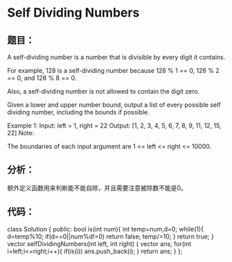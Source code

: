 # Self Dividing Numbers
## 题目：
A self-dividing number is a number that is divisible by every digit it contains.

For example, 128 is a self-dividing number because 128 % 1 == 0, 128 % 2 == 0, and 128 % 8 == 0.

Also, a self-dividing number is not allowed to contain the digit zero.

Given a lower and upper number bound, output a list of every possible self dividing number, including the bounds if possible.

Example 1:
Input: 
left = 1, right = 22
Output: [1, 2, 3, 4, 5, 6, 7, 8, 9, 11, 12, 15, 22]
Note:

The boundaries of each input argument are 1 <= left <= right <= 10000.
## 分析：
额外定义函数用来判断能不能自除，并且需要注意被除数不能是0。<br>
## 代码：
class Solution {
public:
    bool is(int num){
        int temp=num,d=0;
        while(1){
            d=temp%10;
            if(d==0||num%d!=0) return false;
            temp/=10;
        }
        return true;
    }
    vector<int> selfDividingNumbers(int left, int right) {
        vector<int> ans;
        for(int i=left;i<=right;i++){
            if(is(i)) ans.push_back(i);
        }
        return ans;
    }
};
